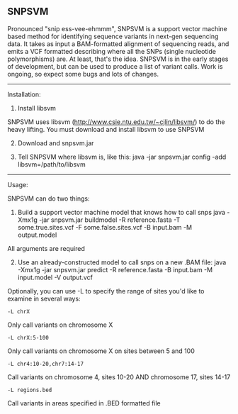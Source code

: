 SNPSVM 
------
Pronounced "snip ess-vee-ehmmm",  SNPSVM is a support vector machine based method for identifying sequence variants in next-gen sequencing data. It takes as input a BAM-formatted alignment of sequencing reads, and emits a VCF formatted describing where all the SNPs (single nucleotide polymorphisms) are. At least, that's the idea. 
 SNPSVM is in the early stages of development, but can be used to produce a list of variant calls. Work is ongoing, so expect some bugs and lots of changes. 

-----
Installation:

1. Install libsvm

SNPSVM uses libsvm (http://www.csie.ntu.edu.tw/~cjlin/libsvm/) to do the heavy lifting. You must download and install libsvm to use SNPSVM

2. Download and snpsvm.jar 

3. Tell SNPSVM where libsvm is, like this:
    java -jar snpsvm.jar config -add libsvm=/path/to/libsvm

------
Usage:

SNPSVM can do two things:
1. Build a support vector machine model that knows how to call snps
    java -Xmx1g -jar snpsvm.jar buildmodel -R reference.fasta -T some.true.sites.vcf -F some.false.sites.vcf -B input.bam -M output.model

All arguments are required


2. Use an already-constructed model to call snps on a new .BAM file:
    java -Xmx1g -jar snpsvm.jar predict -R reference.fasta -B input.bam -M input.model -V output.vcf

Optionally, you can use -L to specify the range of sites you'd like to examine in several ways:

    -L chrX                   
Only call variants on chromosome X

    -L chrX:5-100
Only call variants on chromosome X on sites between 5 and 100

    -L chr4:10-20,chr7:14-17
Call variants on chromosome 4, sites 10-20 AND chromosome 17, sites 14-17

    -L regions.bed
Call variants in areas specified in .BED formatted file



